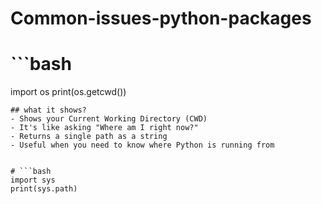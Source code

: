 # Common-issues-python-packages

# ```bash
import os
print(os.getcwd())
```
## what it shows?
- Shows your Current Working Directory (CWD)
- It's like asking "Where am I right now?"
- Returns a single path as a string
- Useful when you need to know where Python is running from


# ```bash
import sys
print(sys.path)
```
